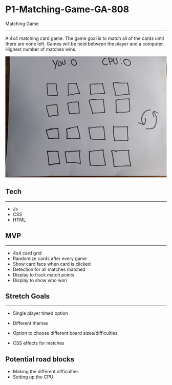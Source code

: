 # P1-Matching-Game-GA-808
 Matching Game
 ___

A 4x4 matching card game. The game goal is to match all of the cards until there are none left. Games will be held between the player and a computer. Highest number of matches wins.

![Wireframe](./Wireframe-matching-game.jpg)

## Tech
___
- Js
- CSS
- HTML

## MVP
___
- 4x4 card grid
- Randomize cards after every game
- Show card face when card is clicked 
- Detection for all matches matched
- Display to track match points
- Display to show who won

## Stretch Goals
___
- Single player timed option
- Different themes
- Option to choose different board sizes/difficulties

- CSS effects for matches

## Potential road blocks

- Making the different difficulties
- Setting up the CPU